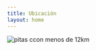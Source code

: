 ```yaml
---
title: Ubicación
layout: home
---
```



![pitas ccon menos de 12km](https://edualimentaria.com/images/huevos/huevos.jpg)
